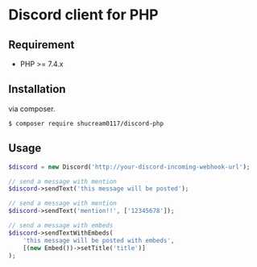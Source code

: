 # Discord client for PHP

## Requirement

- PHP >= 7.4.x

## Installation

via composer.

```console
$ composer require shucream0117/discord-php
```

## Usage

```php
$discord = new Discord('http://your-discord-incoming-webhook-url');

// send a message with mention
$discord->sendText('this message will be posted');

// send a message with mention
$discord->sendText('mention!!', ['12345678']);

// send a message with embeds
$discord->sendTextWithEmbeds(
    'this message will be posted with embeds', 
    [(new Embed())->setTitle('title')]
);
```
